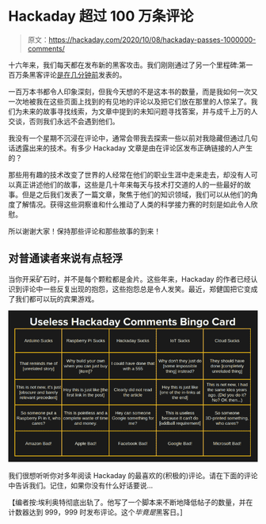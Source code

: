 # Hackaday 超过 100 万条评论

> 原文：<https://hackaday.com/2020/10/08/hackaday-passes-1000000-comments/>

十六年来，我们每天都在发布新的黑客攻击。我们刚刚通过了另一个里程碑:第一百万条黑客评论[是在几分钟前](https://hackaday.com/2005/09/05/hack-a-day-anniversary-01-first-post/#comment-6284641)发表的。

一百万本书都令人印象深刻，但我今天想的不是这本书的数量，而是我如何一次又一次地被我在这些页面上找到的有见地的评论以及把它们放在那里的人惊呆了。我们为未来的故事寻找线索，为文章中提到的未知问题寻找答案，并与成千上万的人交谈，否则我们永远不会遇到他们。

我没有一个星期不沉浸在评论中，通常会带我去探索一些以前对我隐藏但通过几句话透露出来的技术。有多少 Hackaday 文章是由在评论区发布正确链接的人产生的？

那些用有趣的技术改变了世界的人经常在他们的职业生涯中走来走去，却没有人可以真正讲述他们的故事，这些是几十年来每天与技术打交道的人的一些最好的故事。但是之后我们发表了一篇文章，聚焦于他们的知识领域，我们可以从他们的角度了解情况。获得这些洞察谁和什么推动了人类的科学接力赛的时刻是如此令人欣慰。

所以谢谢大家！保持那些评论和那些故事的到来！

## 对普通读者来说有点轻浮

当你开采矿石时，并不是每个颗粒都是金片。这些年来，Hackaday 的作者已经认识到评论中一些反复出现的抱怨，这些抱怨总是令人发笑。最近，郑健国把它变成了我们都可以玩的宾果游戏。

[![](img/53b823699ab6d02a81408d1b375dbcbe.png)](https://hackaday.com/wp-content/uploads/2020/10/hackaday-useless-comment-bingo.png)

我们很想听听你对多年阅读 Hackaday 的最喜欢的(积极的)评论。请在下面的评论中告诉我们。记住，如果你没有什么好话要说…

【编者按:埃利奥特彻底出轨了。他写了一个脚本来不断地降低帖子的数量，并在计数器达到 999，999 时发布评论。这个*毕竟是*黑客日。]